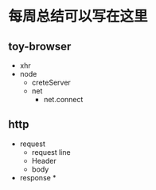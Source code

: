 # 每周总结可以写在这里
## toy-browser
* xhr
* node
    * creteServer
    * net
        * net.connect

## http
* request
    * request line
    * Header
    * body
* response
    * 